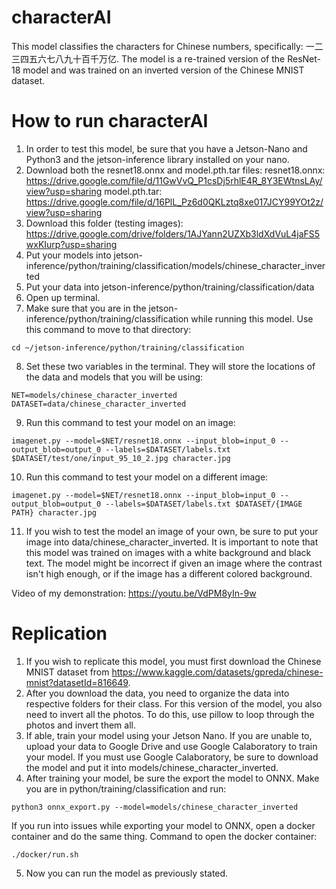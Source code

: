 # characterAI
This model classifies the characters for Chinese numbers, specifically: 一二三四五六七八九十百千万亿.
The model is a re-trained version of the ResNet-18 model and was trained on an inverted version of the Chinese MNIST dataset.

# How to run characterAI
1. In order to test this model, be sure that you have a Jetson-Nano and Python3 and the jetson-inference library installed on your nano.
2. Download both the resnet18.onnx and model.pth.tar files:
   resnet18.onnx: https://drive.google.com/file/d/11GwVvQ_P1csDj5rhlE4R_8Y3EWtnsLAy/view?usp=sharing
   model.pth.tar: https://drive.google.com/file/d/16PlL_Pz6d0QKLztq8xe017JCY99YOt2z/view?usp=sharing
3. Download this folder (testing images): https://drive.google.com/drive/folders/1AJYann2UZXb3ldXdVuL4jaFS5wxKIurp?usp=sharing
4. Put your models into jetson-inference/python/training/classification/models/chinese_character_inverted
5. Put your data into jetson-inference/python/training/classification/data
6. Open up terminal.
7. Make sure that you are in the jetson-inference/python/training/classification while running this model. Use this command to move to that directory:
```
cd ~/jetson-inference/python/training/classification
```
8. Set these two variables in the terminal. They will store the locations of the data and models that you will be using:
```
NET=models/chinese_character_inverted
DATASET=data/chinese_character_inverted
```
9. Run this command to test your model on an image:
```
imagenet.py --model=$NET/resnet18.onnx --input_blob=input_0 --output_blob=output_0 --labels=$DATASET/labels.txt $DATASET/test/one/input_95_10_2.jpg character.jpg
```
10. Run this command to test your model on a different image:
```
imagenet.py --model=$NET/resnet18.onnx --input_blob=input_0 --output_blob=output_0 --labels=$DATASET/labels.txt $DATASET/{IMAGE PATH} character.jpg
```
11. If you wish to test the model an image of your own, be sure to put your image into data/chinese_character_inverted. It is important to note that this model was trained on images with a white background and black text. The model might be incorrect if given an image where the contrast isn't high enough, or if the image has a different colored background.

Video of my demonstration: https://youtu.be/VdPM8yIn-9w 

# Replication
1. If you wish to replicate this model, you must first download the Chinese MNIST dataset from https://www.kaggle.com/datasets/gpreda/chinese-mnist?datasetId=816649.
2. After you download the data, you need to organize the data into respective folders for their class.
      For this version of the model, you also need to invert all the photos.
      To do this, use pillow to loop through the photos and invert them all.
3. If able, train your model using your Jetson Nano. If you are unable to, upload your data to Google Drive and use Google Calaboratory to train your model.
   If you must use Google Calaboratory, be sure to download the model and put it into models/chinese_character_inverted.
4. After training your model, be sure the export the model to ONNX.
   Make you are in python/training/classification and run:
```
python3 onnx_export.py --model=models/chinese_character_inverted
```
   If you run into issues while exporting your model to ONNX, open a docker container and do the same thing. Command to open the docker container:
   
```
./docker/run.sh
```

5. Now you can run the model as previously stated.
